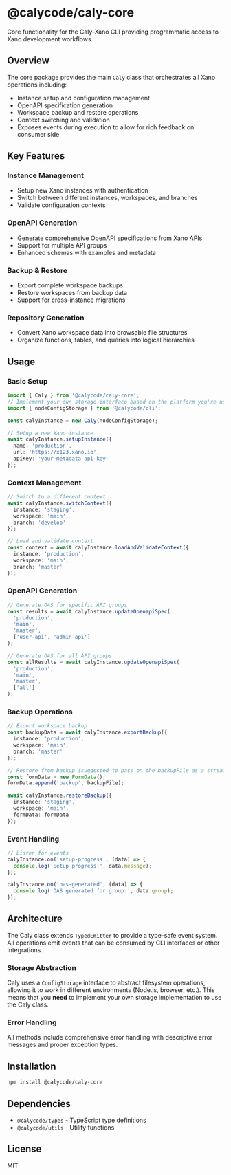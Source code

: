 # @calycode/caly-core

Core functionality for the Caly-Xano CLI providing programmatic access to Xano development workflows.

## Overview

The core package provides the main `Caly` class that orchestrates all Xano operations including:
- Instance setup and configuration management
- OpenAPI specification generation
- Workspace backup and restore operations
- Context switching and validation
- Exposes events during execution to allow for rich feedback on consumer side

## Key Features

### Instance Management
- Setup new Xano instances with authentication
- Switch between different instances, workspaces, and branches
- Validate configuration contexts

### OpenAPI Generation
- Generate comprehensive OpenAPI specifications from Xano APIs
- Support for multiple API groups
- Enhanced schemas with examples and metadata

### Backup & Restore
- Export complete workspace backups
- Restore workspaces from backup data
- Support for cross-instance migrations

### Repository Generation
- Convert Xano workspace data into browsable file structures
- Organize functions, tables, and queries into logical hierarchies

## Usage

### Basic Setup

```typescript
import { Caly } from '@calycode/caly-core';
// Implement your own storage interface based on the platform you're using
import { nodeConfigStorage } from '@calycode/cli';

const calyInstance = new Caly(nodeConfigStorage);

// Setup a new Xano instance
await calyInstance.setupInstance({
  name: 'production',
  url: 'https://x123.xano.io',
  apiKey: 'your-metadata-api-key'
});
```

### Context Management

```typescript
// Switch to a different context
await calyInstance.switchContext({
  instance: 'staging',
  workspace: 'main',
  branch: 'develop'
});

// Load and validate context
const context = await calyInstance.loadAndValidateContext({
  instance: 'production',
  workspace: 'main',
  branch: 'master'
});
```

### OpenAPI Generation

```typescript
// Generate OAS for specific API groups
const results = await calyInstance.updateOpenapiSpec(
  'production',
  'main',
  'master',
  ['user-api', 'admin-api']
);

// Generate OAS for all API groups
const allResults = await calyInstance.updateOpenapiSpec(
  'production',
  'main',
  'master',
  ['all']
);
```

### Backup Operations

```typescript
// Export workspace backup
const backupData = await calyInstance.exportBackup({
  instance: 'production',
  workspace: 'main',
  branch: 'master'
});

// Restore from backup (suggested to pass on the backupFile as a stream as backups can be big)
const formData = new FormData();
formData.append('backup', backupFile);

await calyInstance.restoreBackup({
  instance: 'staging',
  workspace: 'main',
  formData: formData
});
```

### Event Handling

```typescript
// Listen for events
calyInstance.on('setup-progress', (data) => {
  console.log('Setup progress:', data.message);
});

calyInstance.on('oas-generated', (data) => {
  console.log('OAS generated for group:', data.group);
});
```

## Architecture

The Caly class extends `TypedEmitter` to provide a type-safe event system. All operations emit events that can be consumed by CLI interfaces or other integrations.

### Storage Abstraction

Caly uses a `ConfigStorage` interface to abstract filesystem operations, allowing it to work in different environments (Node.js, browser, etc.). This means that you **need** to implement your own storage implementation to use the Caly class.

### Error Handling

All methods include comprehensive error handling with descriptive error messages and proper exception types.

## Installation

```bash
npm install @calycode/caly-core
```

## Dependencies

- `@calycode/types` - TypeScript type definitions
- `@calycode/utils` - Utility functions

## License

MIT
